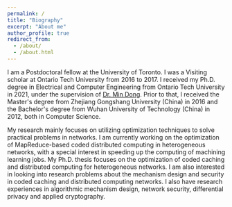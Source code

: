 ```yaml
---
permalink: /
title: "Biography"
excerpt: "About me"
author_profile: true
redirect_from: 
  - /about/
  - /about.html
---
```


I am a Postdoctoral fellow at the University of Toronto. I was a Visiting scholar at Ontario Tech University from 2016 to 2017. I received my Ph.D. degree in Electrical and Computer Engineering from Ontario Tech University in 2021, under the supervision of [Dr. Min Dong](https://faculty.ontariotechu.ca/dong/). Prior to that, I received  the Master's degree from Zhejiang Gongshang University (China) in 2016 and the Bachelor's degree from Wuhan University of Technology (China) in 2012, both in Computer Science.

My research mainly focuses on utilizing optimization techniques to solve practical problems in networks. I am currently working on the optimization of MapReduce-based coded distributed computing in heterogeneous networks, with a special interest in speeding up the computing of machining learning jobs. My Ph.D. thesis focuses on the optimization of coded caching and distributed computing for heterogeneous networks. I am also interested in looking into research problems about the mechanism design and security in coded caching and distributed computing networks. I also have research experiences in algorithmic mechanism design, network security, differential privacy and applied cryptography.
